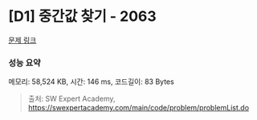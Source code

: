 # [D1] 중간값 찾기 - 2063 

[문제 링크](https://swexpertacademy.com/main/code/problem/problemDetail.do?contestProbId=AV5QPsXKA2UDFAUq) 

### 성능 요약

메모리: 58,524 KB, 시간: 146 ms, 코드길이: 83 Bytes



> 출처: SW Expert Academy, https://swexpertacademy.com/main/code/problem/problemList.do